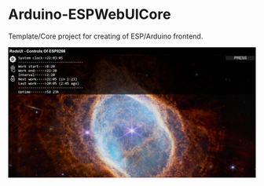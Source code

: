 # Arduino-ESPWebUICore

Template/Core project for creating of ESP/Arduino frontend.

![1](Images/1.png)
